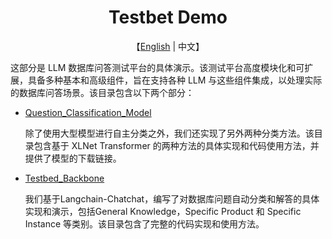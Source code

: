 <div align='center'>
    <h1>Testbet Demo</h1>
</div>

<p align='center'>
    【<a href="README.md">English</a> | 中文】
</p>

这部分是 LLM 数据库问答测试平台的具体演示。该测试平台高度模块化和可扩展，具备多种基本和高级组件，旨在支持各种 LLM 与这些组件集成，以处理实际的数据库问答场景。该目录包含以下两个部分：

* [Question_Classification_Model](2_Testbed_Demo/Question_Classification_Model/README.md)
  
  除了使用大型模型进行自主分类之外，我们还实现了另外两种分类方法。该目录包含基于 XLNet Transformer 的两种方法的具体实现和代码使用方法，并提供了模型的下载链接。

* [Testbed_Backbone](2_Testbed_Demo/Testbed_Backbone/README.md)
 
  我们基于Langchain-Chatchat，编写了对数据库问题自动分类和解答的具体实现和演示，包括General Knowledge，Specific Product 和 Specific Instance 等类别。该目录包含了完整的代码实现和使用方法。
